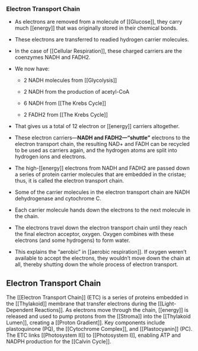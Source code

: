 ### Electron Transport Chain

*   As electrons are removed from a molecule of [[Glucose]], they carry much [[energy]] that was originally stored in their chemical bonds.
    
*   These electrons are transferred to readied hydrogen carrier molecules.
    
*   In the case of [[Cellular Respiration]], these charged carriers are the coenzymes NADH and FADH2.
    
*   We now have:
    
    *   2 NADH molecules from [[Glycolysis]]
        
    *   2 NADH from the production of acetyl-CoA
        
    *   6 NADH from [[The Krebs Cycle]]
        
    *   2 FADH2 from [[The Krebs Cycle]]
        
*   That gives us a total of 12 electron or [[energy]] carriers altogether.
    
*   These electron carriers—**NADH and FADH2—“shuttle”** electrons to the electron transport chain, the resulting NAD+ and FADH can be recycled to be used as carriers again, and the hydrogen atoms are split into hydrogen ions and electrons.
    
*   The high-[[energy]] electrons from NADH and FADH2 are passed down a series of protein carrier molecules that are embedded in the cristae; thus, it is called the electron transport chain.
    
*   Some of the carrier molecules in the electron transport chain are NADH dehydrogenase and cytochrome C.
    
*   Each carrier molecule hands down the electrons to the next molecule in the chain.
    
*   The electrons travel down the electron transport chain until they reach the final electron acceptor, oxygen. Oxygen combines with these electrons (and some hydrogens) to form water.
    
*   This explains the “aerobic” in [[aerobic respiration]]. If oxygen weren’t available to accept the electrons, they wouldn’t move down the chain at all, thereby shutting down the whole process of electron transport.## Electron Transport Chain  
The [[Electron Transport Chain]] (ETC) is a series of proteins embedded in the [[Thylakoid]] membrane that transfer electrons during the [[Light-Dependent Reactions]]. As electrons move through the chain, [[energy]] is released and used to pump protons from the [[Stroma]] into the [[Thylakoid Lumen]], creating a [[Proton Gradient]]. Key components include plastoquinone (PQ), the [[Cytochrome Complex]], and [[Plastocyanin]] (PC). The ETC links [[Photosystem II]] to [[Photosystem I]], enabling ATP and NADPH production for the [[Calvin Cycle]].